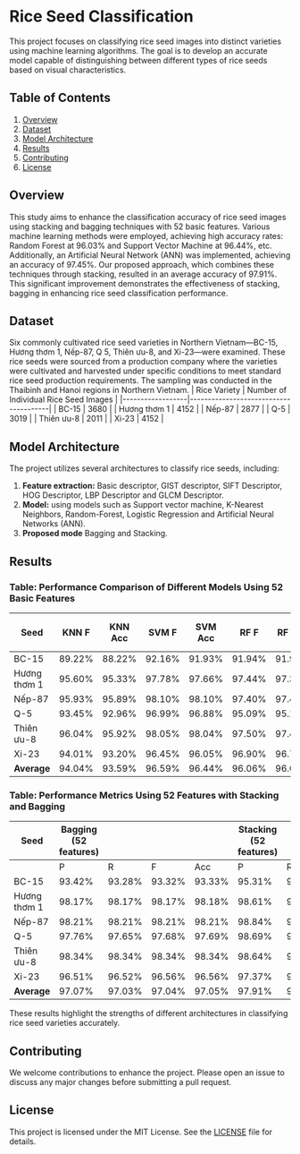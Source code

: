 

# Rice Seed Classification

This project focuses on classifying rice seed images into distinct varieties using machine learning algorithms. The goal is to develop an accurate model capable of distinguishing between different types of rice seeds based on visual characteristics.

## Table of Contents

1. [Overview](#overview)
2. [Dataset](#dataset)
3. [Model Architecture](#model-architecture)
4. [Results](#results)
5. [Contributing](#contributing)
6. [License](#license)

## Overview

 This study aims to enhance the classification accuracy of rice seed images using stacking and
 bagging techniques with 52 basic features. Various machine learning methods were employed,
 achieving high accuracy rates: Random Forest at 96.03% and Support Vector Machine at 96.44%,
 etc. Additionally, an Artificial Neural Network (ANN) was implemented, achieving an accuracy
 of 97.45%. Our proposed approach, which combines these techniques through stacking, resulted
 in an average accuracy of 97.91%. This significant improvement demonstrates the effectiveness of
 stacking, bagging in enhancing rice seed classification performance.
## Dataset

 Six commonly cultivated rice seed varieties in Northern Vietnam—BC-15, Hương thơm 1, Nếp-87, Q
5, Thiên ưu-8, and Xi-23—were examined. These rice seeds were sourced from a production company
 where the varieties were cultivated and harvested under specific conditions to meet standard rice seed
 production requirements. The sampling was conducted in the Thaibinh and Hanoi regions in Northern
 Vietnam.
| Rice Variety     | Number of Individual Rice Seed Images |
|------------------|---------------------------------------|
| BC-15            | 3680                                  |
| Hương thơm 1     | 4152                                  |
| Nếp-87           | 2877                                  |
| Q-5              | 3019                                  |
| Thiên ưu-8       | 2011                                  |
| Xi-23            | 4152                                  |



## Model Architecture

The project utilizes several architectures to classify rice seeds, including:
1. **Feature extraction:** Basic descriptor, GIST descriptor, SIFT Descriptor, HOG Descriptor, LBP Descriptor and GLCM Descriptor.
2. **Model:** using models such as Support vector machine, K-Nearest Neighbors, Random-Forest, Logistic Regression and Artificial Neural Networks (ANN).
3. **Proposed mode** Bagging and Stacking.


## Results
### Table: Performance Comparison of Different Models Using 52 Basic Features
| Seed            | KNN F | KNN Acc | SVM F | SVM Acc | RF F  | RF Acc | Logistic Regression F | Logistic Regression Acc | ANN F  | ANN Acc |
|-----------------|-------|---------|-------|---------|-------|--------|------------------------|-------------------------|--------|---------|
| BC-15           | 89.22% | 88.22% | 92.16% | 91.93% | 91.94% | 91.93% | 90.84%                 | 90.61%                  | 94.81% | 94.81%  |
| Hương thơm 1    | 95.60% | 95.33% | 97.78% | 97.66% | 97.44% | 97.37% | 97.42%                 | 97.30%                  | 98.54% | 98.54%  |
| Nếp-87          | 95.93% | 95.89% | 98.10% | 98.10% | 97.40% | 97.47% | 98.21%                 | 98.21%                  | 98.21% | 98.21%  |
| Q-5             | 93.45% | 92.96% | 96.99% | 96.88% | 95.09% | 95.17% | 94.98%                 | 94.77%                  | 98.29% | 98.29%  |
| Thiên ưu-8      | 96.04% | 95.92% | 98.05% | 98.04% | 97.50% | 97.43% | 98.65%                 | 98.64%                  | 98.04% | 98.04%  |
| Xi-23           | 94.01% | 93.20% | 96.45% | 96.05% | 96.90% | 96.78% | 94.22%                 | 93.57%                  | 96.78% | 96.78%  |
| **Average**     | 94.04% | 93.59% | 96.59% | 96.44% | 96.06% | 96.03% | 95.72%                 | 95.52%                  | 97.45% | 97.45%  |



### Table: Performance Metrics Using 52 Features with Stacking and Bagging

| Seed          | **Bagging (52 features)** |       |       |       | **Stacking (52 features)** |       |       |       |
|---------------|---------------------------|-------|-------|-------|----------------------------|-------|-------|-------|
|               | P                         | R     | F     | Acc   | P                          | R     | F     | Acc   |
| BC-15         | 93.42%                    | 93.28%| 93.32%| 93.33%| 95.31%                     | 95.30%| 95.30%| 95.30%|
| Hương thơm 1  | 98.17%                    | 98.17%| 98.17%| 98.18%| 98.61%                     | 98.61%| 98.61%| 98.61%|
| Nếp-87        | 98.21%                    | 98.21%| 98.21%| 98.21%| 98.84%                     | 98.84%| 98.84%| 98.84%|
| Q-5           | 97.76%                    | 97.65%| 97.68%| 97.69%| 98.69%                     | 98.69%| 98.69%| 98.69%|
| Thiên ưu-8    | 98.34%                    | 98.34%| 98.34%| 98.34%| 98.64%                     | 98.64%| 98.64%| 98.64%|
| Xi-23         | 96.51%                    | 96.52%| 96.56%| 96.56%| 97.37%                     | 97.37%| 97.37%| 97.37%|
| **Average**   | 97.07%                    | 97.03%| 97.04%| 97.05%| 97.91%                     | 97.91%| 97.91%| 97.91%|



These results highlight the strengths of different architectures in classifying rice seed varieties accurately.

## Contributing

We welcome contributions to enhance the project. Please open an issue to discuss any major changes before submitting a pull request.

## License

This project is licensed under the MIT License. See the [LICENSE](LICENSE) file for details.

